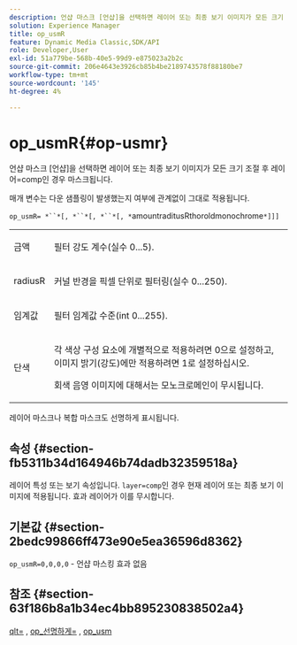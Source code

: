 ```yaml
---
description: 언샵 마스크 [언샵]을 선택하면 레이어 또는 최종 보기 이미지가 모든 크기 조절 후 레이어=comp인 경우 마스크됩니다.
solution: Experience Manager
title: op_usmR
feature: Dynamic Media Classic,SDK/API
role: Developer,User
exl-id: 51a779be-568b-40e5-99d9-e875023a2b2c
source-git-commit: 206e4643e3926cb85b4be2189743578f88180be7
workflow-type: tm+mt
source-wordcount: '145'
ht-degree: 4%

---
```


# op_usmR{#op-usmr}

언샵 마스크 [언샵]을 선택하면 레이어 또는 최종 보기 이미지가 모든 크기 조절 후 레이어=comp인 경우 마스크됩니다.

매개 변수는 다운 샘플링이 발생했는지 여부에 관계없이 그대로 적용됩니다.

`op_usmR= *``*[, *``*[, *``*[, *`amountraditusRthoroldmonochrome`*]]]`

<table id="simpletable_0697E3BCB45F41C494D93A6017ADD2BF"> 
 <tr class="strow"> 
  <td class="stentry"> <p><span class="codeph"><span class="varname"> 금액</span></span> </p></td> 
  <td class="stentry"> <p>필터 강도 계수(실수 0...5). </p></td> 
 </tr> 
 <tr class="strow"> 
  <td class="stentry"> <p><span class="codeph"><span class="varname"> radiusR</span></span> </p></td> 
  <td class="stentry"> <p>커널 반경을 픽셀 단위로 필터링(실수 0...250). </p></td> 
 </tr> 
 <tr class="strow"> 
  <td class="stentry"> <p><span class="codeph"><span class="varname"> 임계값</span></span> </p></td> 
  <td class="stentry"> <p>필터 임계값 수준(int 0...255). </p></td> 
 </tr> 
 <tr class="strow"> 
  <td class="stentry"> <p><span class="codeph"><span class="varname"> 단색</span></span> </p></td> 
  <td class="stentry"> <p>각 색상 구성 요소에 개별적으로 적용하려면 0으로 설정하고, 이미지 밝기(강도)에만 적용하려면 1로 설정하십시오. </p> <p><span class="codeph"> <span class="varname"> </span></span> 회색 음영 이미지에 대해서는 모노크로메인이 무시됩니다. </p> </td> 
 </tr> 
</table>

레이어 마스크나 복합 마스크도 선명하게 표시됩니다.

## 속성 {#section-fb5311b34d164946b74dadb32359518a}

레이어 특성 또는 보기 속성입니다. `layer=comp`인 경우 현재 레이어 또는 최종 보기 이미지에 적용됩니다. 효과 레이어가 이를 무시합니다.

## 기본값 {#section-2bedc99866ff473e90e5ea36596d8362}

`op_usmR=0,0,0,0` - 언샵 마스킹 효과 없음

## 참조 {#section-63f186b8a1b34ec4bb895230838502a4}

[qlt=](../../../../../is-api/http-ref/image-serving-api-ref/c-http-protocol-reference/c-command-reference/r-is-http-qlt.md#reference-f69ed0758c784b0385d979820546d352) ,  [op_선명하게=](../../../../../is-api/http-ref/image-serving-api-ref/c-http-protocol-reference/c-command-reference/r-op-sharpen.md#reference-c32573230c6140f883efdaa201ea8541) ,  [op_usm](../../../../../is-api/http-ref/image-serving-api-ref/c-http-protocol-reference/c-command-reference/r-op-usm.md#reference-51ac75adadfe4346ab60953192d0a1aa)
